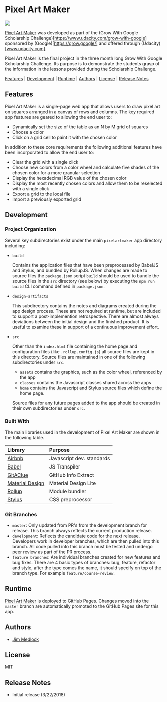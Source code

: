 # Pixel Art Maker
<a href="https://zenhub.com"><img src="https://raw.githubusercontent.com/ZenHubIO/support/master/zenhub-badge.png"></a>

[Pixel Art Maker](https://jdmedlock.github.io/pixelartmaker/) was developed as
part of the (Grow With Google Scholarship Challenge)[https://www.udacity.com/grow-with-google]
sponsored by (Google)[https://grow.google/] and offered through 
(Udacity)[www.udacity.com]. 

Pixel Art Maker is the final project in the three month long Grow With Google
Scholarship Challenge. Its purpose is to demonstrate the students grasp of
the information in the lessons provided during the Scholarship Challenge.

[Features](#features) | [Development](#development) | [Runtime](#runtime) | 
[Authors](#authors) | [License](#license) | [Release Notes](releasenotes.md)


## Features

Pixel Art Maker is a single-page web app that allows users to draw pixel art
on squares arranged in a canvas of rows and columns. The key required app
features are geared to allowing the end user to:

- Dynamically set the size of the table as an N by M grid of squares
- Choose a color
- Click on a grid cell to paint it with the chosen color

In addition to these core requirements the following additional features have
been incorporated to allow the end user to:

- Clear the grid with a single click
- Choose new colors from a color wheel and calculate five shades of the 
chosen color for a more granular selection
- Display the hexadecimal RGB value of the chosen color
- Display the most recently chosen colors and allow them to be reselected
with a single click
- Export a grid to the local file
- Import a previously exported grid
 
## Development

### Project Organization

Several key subdirectories exist under the main `pixelartmaker` app directory
including:

- `build`

  Contains the application files that have been preprocessed by BabelJS
  and Stylus, and bundled by RollupJS. When changes are made to source files
  the `package.json` script `build` should be used to bundle the source
  files in the `src` directory (see below) by executing the  `npm run build`
  CLI command defined in `package.json`.

- `design-artifacts`

  This subdirectory contains the notes and diagrams created during the app
  design process. These are not required at runtime, but are included to
  support a post-implemention retrospective. There are almost always
  deviations between the initial design and the finished product. It is 
  useful to examine these in support of a continuous improvement effort.

- `src`

  Other than the `index.html` file containing the home page and configuration
  files (like `.rollup.config.js`) all source files are kept in this directory.
  Source files are maintained in one of the following subdirectories under
  `src`.
  * `assets` contains the graphics, such as the color wheel, referenced by the
  app
  * `classes` contains the Javascript classes shared across the apps
  * `home` contains the Javascript and Stylus source files which define the
  home page. 
  
  Source files for any future pages added to the app should be created in
  their own subdirectories under `src`.

### Built With

The main libraries used in the development of Pixel Art Maker are shown in the
following table. 

| Library                                        | Purpose                    | 
|:-----------------------------------------------|:---------------------------|
| [Airbnb](https://github.com/airbnb/javascript) | Javascript dev. standards  |
| [Babel](https://babeljs.io/)                   | JS Transpiler              |
| [GitAClue](https://github.com/jdmedlock/GitAClue) | GitHub Info Extract     |
| [Material Design](https://getmdl.io/)          | Material Design Lite       |
| [Rollup](https://rollupjs.org)                 | Module bundler             |
| [Stylus](https://stylus-lang.com )             | CSS preprocessor           |

### Git Branches

- `master`: Only updated from PR's from the development branch for release. This
branch always reflects the current production release.
- `development`: Reflects the candidate code for the next release. Developers
work in developer branches, which are then pulled into this branch. All code
pulled into this branch must be tested and undergo peer review as part of the
PR process.
- `feature branches`: Are individual branches created for new features and
bug fixes. There are 4 basic types of branches: 
bug, feature, refactor and style, after the type comes the name, it should 
specify on top of the branch type. For example `feature/course-review`. 

## Runtime

[Pixel Art Maker](https://jdmedlock.github.io/pixelartmaker/) is deployed to
GitHub Pages. Changes moved into the `master` branch are automatically
promoted to the GitHub Pages site for this app. 

## Authors

- [Jim Medlock](https://github.com/jdmedlock)

## License

[MIT](https://tldrlegal.com/license/mit-license)

[ideanebulae-url]: tbd

## Release Notes

- Initial release (3/22/2018)